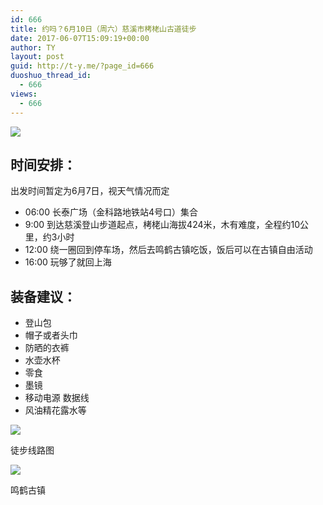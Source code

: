 ```yaml
---
id: 666
title: 约吗？6月10日（周六）慈溪市栲栳山古道徒步
date: 2017-06-07T15:09:19+00:00
author: TY
layout: post
guid: http://t-y.me/?page_id=666
duoshuo_thread_id:
  - 666
views:
  - 666
---
```


![](http://ww4.sinaimg.cn/large/006HJ39wgy1fgcnpieuw9j30go0cin16.jpg)


## 时间安排：
出发时间暂定为6月7日，视天气情况而定


* 06:00  长泰广场（金科路地铁站4号口）集合
* 9:00 到达慈溪登山步道起点，栲栳山海拔424米，木有难度，全程约10公里，约3小时
* 12:00 绕一圈回到停车场，然后去鸣鹤古镇吃饭，饭后可以在古镇自由活动
* 16:00  玩够了就回上海



## 装备建议：

* 登山包
* 帽子或者头巾
* 防晒的衣裤
* 水壶水杯
* 零食
* 墨镜
* 移动电源 数据线
* 风油精花露水等


![](http://ww1.sinaimg.cn/large/006HJ39wgy1fgcnpqp0iyj30yi1pc7wj.jpg)
<div class="text-center dark">徒步线路图</div>

![](http://ww4.sinaimg.cn/large/006HJ39wgy1fgcnpizi68j30go0b3dix.jpg)
<div class="text-center dark">鸣鹤古镇</div>
